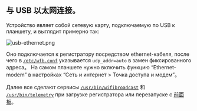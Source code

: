 ## 与 USB 以太网连接。

Устройство являет собой сетевую карту, подключаемую по USB к планшету, и выглядит примерно так:

![usb-ethernet.png](https://github.com/OpenIPC/sandbox-fpv/raw/master/notes_files/usb-ethernet.png)

Оно подключается к регистратору посредством ethernet-кабеля, после чего в [`/etc/wfb.conf`](hi3536dv100/etc/wfb.conf) указывается `udp_addr=auto` в замен фиксированного адреса。 На самом планшете нужно включить функцию “Ethernet-modem” в настройках “Сеть и интернет > Точка доступа и модем”。

Далее все сделают сервисы [`/usr/bin/wifibroadcast`](hi3536dv100/usr/bin/wifibroadcast) 和 [`/usr/bin/telemetry`](hi3536dv100/usr/bin/telemetry) при загрузке регистратора или перезапуске с [前面板](nvr_gpio.md)。

